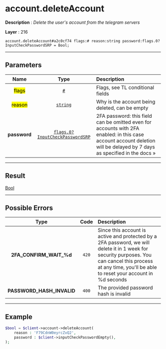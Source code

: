 # account.deleteAccount

**Description** : *Delete the user&#039;s account from the telegram servers*

**Layer** : 216

```tl
account.deleteAccount#a2c0cf74 flags:# reason:string password:flags.0?InputCheckPasswordSRP = Bool;
```

---

## Parameters

| Name | Type | Description |
| :---: | :---: | :--- |
| <mark>flags</mark> | [`#`](type/#) | Flags, see TL conditional fields |
| <mark>reason</mark> | [`string`](type/string) | Why is the account being deleted, can be empty |
| **password** | [`flags.0?InputCheckPasswordSRP`](type/InputCheckPasswordSRP) | 2FA password: this field can be omitted even for accounts with 2FA enabled: in this case account account deletion will be delayed by 7 days as specified in the docs » |

---

## Result

[Bool](type/Bool)

---

## Possible Errors

| Type | Code | Description |
| :---: | :---: | :--- |
| **2FA_CONFIRM_WAIT_%d** | `420` | Since this account is active and protected by a 2FA password, we will delete it in 1 week for security purposes. You can cancel this process at any time, you'll be able to reset your account in %d seconds |
| **PASSWORD_HASH_INVALID** | `400` | The provided password hash is invalid |

---

## Example

```php
$bool = $client->account->deleteAccount(
	reason : 'F79CdnW0eyrcZvQ2',
	password : $client->inputCheckPasswordEmpty(),
);
```